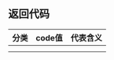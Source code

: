 ## 返回代码


| 分类 | code值 | 代表含义 |
| ---- | ------ | -------- |
|      |        |          |
|      |        |          |
